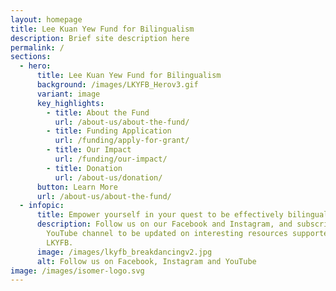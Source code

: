 ```yaml
---
layout: homepage
title: Lee Kuan Yew Fund for Bilingualism
description: Brief site description here
permalink: /
sections:
  - hero:
      title: Lee Kuan Yew Fund for Bilingualism
      background: /images/LKYFB_Herov3.gif
      variant: image
      key_highlights:
        - title: About the Fund
          url: /about-us/about-the-fund/
        - title: Funding Application
          url: /funding/apply-for-grant/
        - title: Our Impact
          url: /funding/our-impact/
        - title: Donation
          url: /about-us/donation/
      button: Learn More
      url: /about-us/about-the-fund/
  - infopic:
      title: Empower yourself in your quest to be effectively bilingual!
      description: Follow us on our Facebook and Instagram, and subscribe to our
        YouTube channel to be updated on interesting resources supported by
        LKYFB.
      image: /images/lkyfb_breakdancingv2.jpg
      alt: Follow us on Facebook, Instagram and YouTube
image: /images/isomer-logo.svg
---
```

